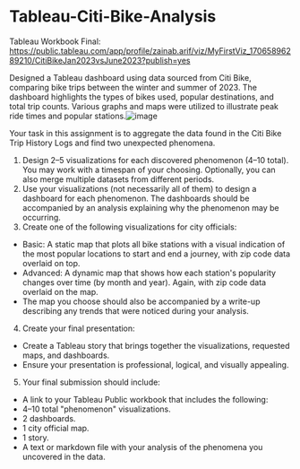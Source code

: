 # Tableau-Citi-Bike-Analysis

Tableau Workbook Final: https://public.tableau.com/app/profile/zainab.arif/viz/MyFirstViz_17065896289210/CitiBikeJan2023vsJune2023?publish=yes

Designed a Tableau dashboard using data sourced from Citi Bike, comparing bike trips between the winter and summer of 2023. The dashboard highlights the types of bikes used, popular destinations, and total trip counts. Various graphs and maps were utilized to illustrate peak ride times and popular stations.![image](https://github.com/arifzainab98/Tableau-Citi-Bike-Analysis/assets/143462852/21525a27-972a-449f-8df1-e13b45cb5c33)


Your task in this assignment is to aggregate the data found in the Citi Bike Trip History Logs and find two unexpected phenomena.

1. Design 2–5 visualizations for each discovered phenomenon (4–10 total). You may work with a timespan of your choosing. Optionally, you can also merge multiple datasets from different periods.
2. Use your visualizations (not necessarily all of them) to design a dashboard for each phenomenon. The dashboards should be accompanied by an analysis explaining why the phenomenon may be occurring.
3. Create one of the following visualizations for city officials:

- Basic: A static map that plots all bike stations with a visual indication of the most popular locations to start and end a journey, with zip code data overlaid on top.
- Advanced: A dynamic map that shows how each station's popularity changes over time (by month and year). Again, with zip code data overlaid on the map.
- The map you choose should also be accompanied by a write-up describing any trends that were noticed during your analysis.

4. Create your final presentation:

- Create a Tableau story that brings together the visualizations, requested maps, and dashboards.
- Ensure your presentation is professional, logical, and visually appealing.

5. Your final submission should include:

- A link to your Tableau Public workbook that includes the following:
- 4–10 total "phenomenon" visualizations.
- 2 dashboards.
- 1 city official map.
- 1 story.
- A text or markdown file with your analysis of the phenomena you uncovered in the data.

